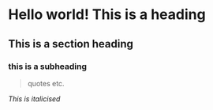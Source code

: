 # Hello world! This is a heading

## This is a section heading

### this is a subheading

>quotes
>etc.

*This is italicised*